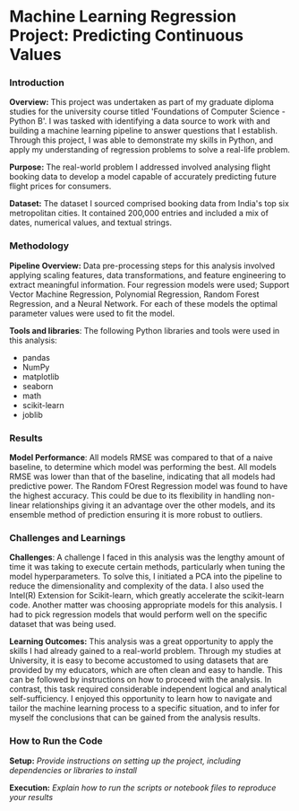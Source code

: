 # Machine Learning Regression Project: Predicting Continuous Values

### Introduction
**Overview:** This project was undertaken as part of my graduate diploma studies for the university course titled 'Foundations of Computer Science - Python B'. I was tasked with identifying a data source to work with and building a machine learning pipeline to answer questions that I establish. Through this project, I was able to demonstrate my skills in Python, and apply my understanding of regression problems to solve a real-life problem. 

**Purpose:** The real-world problem I addressed involved analysing flight booking data to develop a model capable of accurately predicting future flight prices for consumers. 

**Dataset:** The dataset I sourced comprised booking data from India's top six metropolitan cities. It contained 200,000 entries and included a mix of dates, numerical values, and textual strings. 

### Methodology
**Pipeline Overview:** Data pre-processing steps for this analysis involved applying scaling features, data transformations, and feature engineering to extract meaningful information. Four regression models were used; Support Vector Machine Regression, Polynomial Regression, Random Forest Regression, and a Neural Network. For each of these models the optimal parameter values were used to fit the model. 

**Tools and libraries**: The following Python libraries and tools were used in this analysis:
- pandas
- NumPy
- matplotlib
- seaborn
- math
- scikit-learn
- joblib

### Results
**Model Performance**: All models RMSE was compared to that of a naive baseline, to determine which model was performing the best. All models RMSE was lower than that of the baseline, indicating that all models had predictive power. The Random FOrest Regression model was found to have the highest accuracy. This could be due to its flexibility in handling non-linear relationships giving it an advantage over the other models, and its ensemble method of prediction ensuring it is more robust to outliers. 

### Challenges and Learnings
**Challenges**: A challenge I faced in this analysis was the lengthy amount of time it was taking to execute certain methods, particularly when tuning the model hyperparameters. To solve this, I initiated a PCA into the pipeline to reduce the dimensionality and complexity of the data. I also used the Intel(R) Extension for Scikit-learn, which greatly accelerate the scikit-learn code. Another matter was choosing appropriate models for this analysis. I had to pick regression models that would perform well on the specific dataset that was being used. 

**Learning Outcomes:** This analysis was a great opportunity to apply the skills I had already gained to a real-world problem. Through my studies at University, it is easy to become accustomed to using datasets that are provided by my educators, which are often clean and easy to handle. This can be followed by instructions on how to proceed with the analysis. In contrast, this task required considerable independent logical and analytical self-sufficiency. I enjoyed this opportunity to learn how to navigate and tailor the machine learning process to a specific situation, and to infer for myself the conclusions that can be gained from the analysis results. 

### How to Run the Code
**Setup:** *Provide instructions on setting up the project, including dependencies or libraries to install*

**Execution:** *Explain how to run the scripts or notebook files to reproduce your results*
